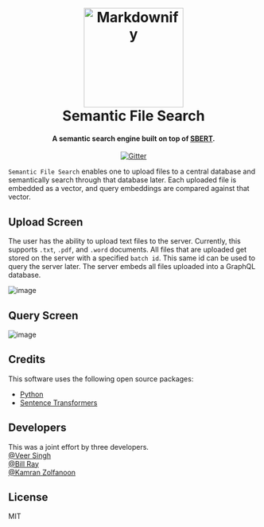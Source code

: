 <h1 align="center">
  <br>
  <img src="https://user-images.githubusercontent.com/8453348/212748934-39d0a25e-eda1-4b97-aa44-d07046e913e0.png" alt="Markdownify" width="200"></a>
  <br>
  Semantic File Search
  <br>
</h1>


<h4 align="center">A semantic search engine built on top of <a href="https://www.sbert.net/" target="_blank">SBERT</a>.</h4>


<p align="center">
  <a href="https://badge.fury.io/py/discord.py">
    <img src="https://badge.fury.io/py/discord.py.svg"
         alt="Gitter">
  </a>
</p>

`Semantic File Search` enables one to upload files to a central database and semantically search through that database later. Each uploaded file is embedded as a vector, and query embeddings are compared against that vector.

Upload Screen
---

The user has the ability to upload text files to the server. Currently, this supports `.txt`, `.pdf`, and `.word` documents. All files that are uploaded get stored on the server with a specified `batch id`. This same id can be used to query the server later. The server embeds all files uploaded into a GraphQL database.

![image](https://user-images.githubusercontent.com/8453348/212256609-3e307455-1bc0-432a-ae9d-e20eac5676ce.png)

## Query Screen
![image](https://user-images.githubusercontent.com/8453348/212256680-41fe85bf-de77-48a5-8b85-291ea56f6221.png)

## Credits


This software uses the following open source packages:

- [Python](https://www.python.org/downloads/)
- [Sentence Transformers](https://www.sbert.net/)


## Developers
This was a joint effort by three developers.   
[ @Veer Singh ](https://github.com/digitalveer)   
[ @Bill Ray ](https://github.com/billray0259)   
[ @Kamran Zolfanoon ](https://github.com/kamraz)   

## License

MIT
